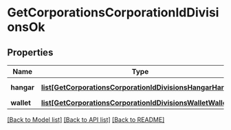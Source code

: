 # GetCorporationsCorporationIdDivisionsOk

## Properties
Name | Type | Description | Notes
------------ | ------------- | ------------- | -------------
**hangar** | [**list[GetCorporationsCorporationIdDivisionsHangarHangar]**](GetCorporationsCorporationIdDivisionsHangarHangar.md) | hangar array | [optional] 
**wallet** | [**list[GetCorporationsCorporationIdDivisionsWalletWallet]**](GetCorporationsCorporationIdDivisionsWalletWallet.md) | wallet array | [optional] 

[[Back to Model list]](../README.md#documentation-for-models) [[Back to API list]](../README.md#documentation-for-api-endpoints) [[Back to README]](../README.md)


